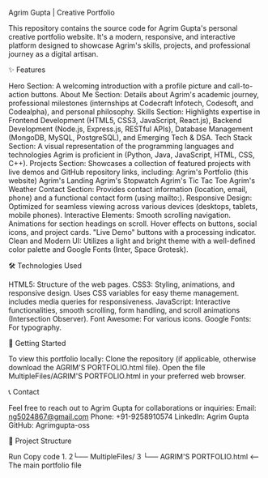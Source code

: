 Agrim Gupta | Creative Portfolio

This repository contains the source code for Agrim Gupta's personal creative portfolio website. It's a modern, responsive, and interactive platform designed to showcase Agrim's skills, projects, and professional journey as a digital artisan.

✨ Features

Hero Section: A welcoming introduction with a profile picture and call-to-action buttons.
About Me Section: Details about Agrim's academic journey, professional milestones (internships at Codecraft Infotech, Codesoft, and Codealpha), and personal philosophy.
Skills Section: Highlights expertise in Frontend Development (HTML5, CSS3, JavaScript, React.js), Backend Development (Node.js, Express.js, RESTful APIs), Database Management (MongoDB, MySQL, PostgreSQL), and Emerging Tech & DSA.
Tech Stack Section: A visual representation of the programming languages and technologies Agrim is proficient in (Python, Java, JavaScript, HTML, CSS, C++).
Projects Section: Showcases a collection of featured projects with live demos and GitHub repository links, including:
Agrim's Portfolio (this website)
Agrim's Landing
Agrim's Stopwatch
Agrim's Tic Tac Toe
Agrim's Weather
Contact Section: Provides contact information (location, email, phone) and a functional contact form (using mailto:).
Responsive Design: Optimized for seamless viewing across various devices (desktops, tablets, mobile phones).
Interactive Elements:
Smooth scrolling navigation.
Animations for section headings on scroll.
Hover effects on buttons, social icons, and project cards.
"Live Demo" buttons with a processing indicator.
Clean and Modern UI: Utilizes a light and bright theme with a well-defined color palette and Google Fonts (Inter, Space Grotesk).

🛠️ Technologies Used

HTML5: Structure of the web pages.
CSS3: Styling, animations, and responsive design.
Uses CSS variables for easy theme management.
includes media queries for responsiveness.
JavaScript: Interactive functionalities, smooth scrolling, form handling, and scroll animations (Intersection Observer).
Font Awesome: For various icons.
Google Fonts: For typography.

🚀 Getting Started

To view this portfolio locally:
Clone the repository (if applicable, otherwise download the AGRIM'S PORTFOLIO.html file).
Open the file MultipleFiles/AGRIM'S PORTFOLIO.html in your preferred web browser.

📞 Contact

Feel free to reach out to Agrim Gupta for collaborations or inquiries:
Email: ng5024867@gmail.com
Phone: +91-9258910574
LinkedIn: Agrim Gupta
GitHub: Agrimgupta-oss

📂 Project Structure


Run
Copy code
1.
2└── MultipleFiles/
3    └── AGRIM'S PORTFOLIO.html  <-- The main portfolio file
